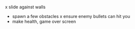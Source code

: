 x slide against walls
- spawn a few obstacles
x ensure enemy bullets can hit you
- make health, game over screen
